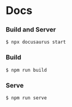 # Docs

### Build and Server

```
$ npx docusaurus start
```

### Build

```
$ npm run build
```

### Serve

```
$ npm run serve
```
